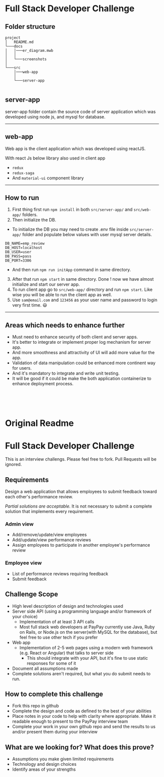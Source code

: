 # Full Stack Developer Challenge

## Folder structure

```
project
│   README.md
└───docs
│   │───er_diagram.mwb
│   │ 
│   └───screenshots
│   
└───src
    │───web-app
    │
    └───server-app
    
```

## server-app

server-app folder contain the source code of server application which was developed using node js, and mysql for database.

------

## web-app

Web app is the client application which was developed using reactJS.

With react Js below library also used in client app
* ```redux```
* ```redux-saga```
* And ```material-ui``` component library

------

## How to run

1. First thing first run ```npm install``` in both ```src/server-app/``` and ```src/web-app/``` folders.
2. Then initialize the DB.
* To initialize the DB you may need to create .env file inside ```src/server-app/``` folder and populate below values with user mysql server details.

```env
DB_NAME=emp_review
DB_HOST=localhost
DB_USER=user
DB_PASS=pass
DB_PORT=3306
```
* And then run ```npm run initApp``` command in same directory.
3. After that run ```npm start``` in same directory. Done ! now we have almost initialize and start our server app.
4. To run client app go to ```src/web-app/``` directory and run ```npm start```. Like wise you will be able to run the client app as well.
5. Use ```sam@email.com``` and ```123456``` as your user name and password to login very first time. :smiley:

------
## Areas which needs to enhance further
* Must need to enhance security of both client and server apps.
* It's better to integrate or implement proper log mechanism for server app.
* And more smoothness and attractivity of UI will add more value for the app.
* Validation of data manipulation could be enhanced more continent way for users.
* And it's mandatory to integrate and write unit testing.
* It will be good if it could be make the both application containerize to enhance deployment process. 

<br/><br/><br/>
# Original Readme
# Full Stack Developer Challenge
This is an interview challengs. Please feel free to fork. Pull Requests will be ignored.

## Requirements
Design a web application that allows employees to submit feedback toward each other's performance review.

*Partial solutions are acceptable.*  It is not necessary to submit a complete solution that implements every requirement.

### Admin view
* Add/remove/update/view employees
* Add/update/view performance reviews
* Assign employees to participate in another employee's performance review

### Employee view
* List of performance reviews requiring feedback
* Submit feedback

## Challenge Scope
* High level description of design and technologies used
* Server side API (using a programming language and/or framework of your choice)
  * Implementation of at least 3 API calls
  * Most full stack web developers at PayPay currently use Java, Ruby on Rails, or Node.js on the server(with MySQL for the database), but feel free to use other tech if you prefer
* Web app
  * Implementation of 2-5 web pages using a modern web framework (e.g. React or Angular) that talks to server side
    * This should integrate with your API, but it's fine to use static responses for some of it 
* Document all assumptions made
* Complete solutions aren't required, but what you do submit needs to run.

## How to complete this challenge
* Fork this repo in github
* Complete the design and code as defined to the best of your abilities
* Place notes in your code to help with clarity where appropriate. Make it readable enough to present to the PayPay interview team
* Complete your work in your own github repo and send the results to us and/or present them during your interview

## What are we looking for? What does this prove?
* Assumptions you make given limited requirements
* Technology and design choices
* Identify areas of your strengths
